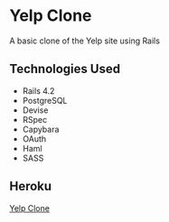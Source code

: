 # Yelp Clone

A basic clone of the Yelp site using Rails

## Technologies Used
* Rails 4.2
* PostgreSQL
* Devise
* RSpec
* Capybara
* OAuth
* Haml
* SASS

## Heroku

[Yelp Clone](https://yelp-clone-lucalabs.herokuapp.com/)
